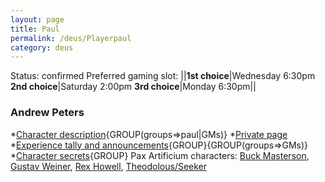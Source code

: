 ```yaml
---
layout: page
title: Paul
permalink: /deus/Playerpaul
category: deus
---
```

Status: confirmed
Preferred gaming slot:
||__1st choice__|Wednesday 6:30pm
__2nd choice__|Saturday 2:00pm
__3rd choice__|Monday 6:30pm||
### Andrew Peters
*[Character description](CharPublicPaul){GROUP(groups=&gt;paul|GMs)}
*[Private page](CharPrivatePaul)
*[Experience tally and announcements](AnnouncePaul){GROUP}{GROUP(groups=&gt;GMs)}
*[Character secrets](CharSecretsPaul){GROUP}
Pax Artificium characters: [Buck Masterson](/pax/pcs/buck.html), [Gustav Weiner](/pax/pcs/gustav.html), [Rex Howell](/pax/pcs/rex.html), [Theodolous/Seeker](/pax/pcs/theodolous.html)


